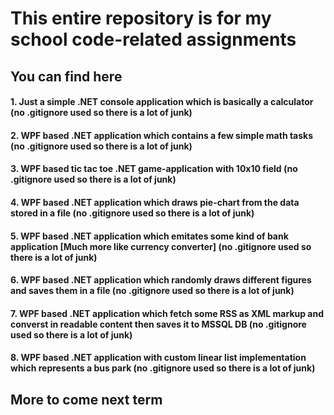 # This entire repository is for my school code-related assignments
## You can find here
#### 1. Just a simple .NET console application which is basically a calculator (no .gitignore used so there is a lot of junk)
#### 2. WPF based .NET application which contains a few simple math tasks (no .gitignore used so there is a lot of junk)
#### 3. WPF based tic tac toe .NET game-application with 10x10 field (no .gitignore used so there is a lot of junk)
#### 4. WPF based .NET application which draws pie-chart from the data stored in a file (no .gitignore used so there is a lot of junk)
#### 5. WPF based .NET application which emitates some kind of bank application [Much more like currency converter] (no .gitignore used so there is a lot of junk) 
#### 6. WPF based .NET application which randomly draws different figures and saves them in a file (no .gitignore used so there is a lot of junk) 
#### 7. WPF based .NET application which fetch some RSS as XML markup and converst in readable content then saves it to MSSQL DB (no .gitignore used so there is a lot of junk) 
#### 8. WPF based .NET application with custom linear list implementation which represents a bus park (no .gitignore used so there is a lot of junk)
## More to come next term

